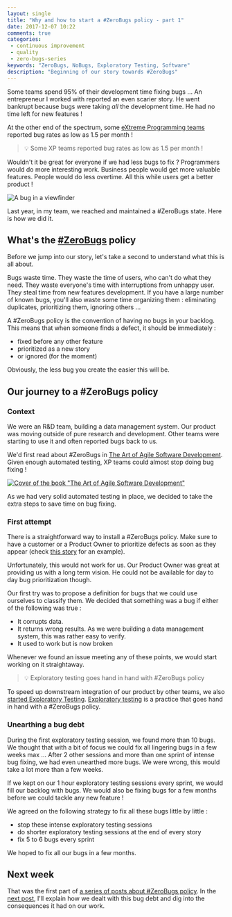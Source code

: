 ```yaml
---
layout: single
title: "Why and how to start a #ZeroBugs policy - part 1"
date: 2017-12-07 10:22
comments: true
categories: 
 - continuous improvement
 - quality
 - zero-bugs-series
keywords: "ZeroBugs, NoBugs, Exploratory Testing, Software"
description: "Beginning of our story towards #ZeroBugs"
---
```

Some teams spend 95% of their development time fixing bugs ... An entrepreneur I worked with reported an even scarier story. He went bankrupt because bugs were taking _all_ the development time. He had no time left for new features !

At the other end of the spectrum, some [eXtreme Programming teams](http://leanagilepartners.com/library/Vanschooenderwoert-EmbeddedNumbers.pdf) reported bug rates as low as 1.5 per month !

> 💡 Some XP teams reported bug rates as low as 1.5 per month !

Wouldn't it be great for everyone if we had less bugs to fix ? Programmers would do more interesting work. Business people would get more valuable features. People would do less overtime. All this while users get a better product !

![A bug in a viewfinder]({{site.url}}{{site.baseurl}}/imgs/2017-11-22-why-and-how-to-start-a-number-zerobugs-policy-part-1/aim-bug.jpg)

Last year, in my team, we reached and maintained a #ZeroBugs state. Here is how we did it.

## What's the [#ZeroBugs](http://www.jamesshore.com/Agile-Book/no_bugs.html) policy

Before we jump into our story, let's take a second to understand what this is all about.

Bugs waste time. They waste the time of users, who can't do what they need. They waste everyone's time with interruptions from unhappy user. They steal time from new features development. If you have a large number of known bugs, you'll also waste some time organizing them : eliminating duplicates, prioritizing them, ignoring others ...

A #ZeroBugs policy is the convention of having no bugs in your backlog. This means that when someone finds a defect, it should be immediately :

*   fixed before any other feature
*   prioritized as a new story
*   or ignored (for the moment)

Obviously, the less bug you create the easier this will be.

## Our journey to a #ZeroBugs policy

### Context

We were an R&D team, building a data management system. Our product was moving outside of pure research and development. Other teams were starting to use it and often reported bugs back to us.

We'd first read about #ZeroBugs in [The Art of Agile Software Development](https://www.amazon.com/Art-Agile-Development-Pragmatic-Software/dp/0596527675/ref=sr_1_1?ie=UTF8&qid=1511342870&sr=8-1&keywords=the+art+of+agile). Given enough automated testing, XP teams could almost stop doing bug fixing !

[![Cover of the book "The Art of Agile Software Development"]({{site.url}}{{site.baseurl}}/imgs/2017-11-22-why-and-how-to-start-a-number-zerobugs-policy-part-1/art-of-agile.jpg)](https://www.amazon.com/Art-Agile-Development-Pragmatic-Software/dp/0596527675/ref=sr_1_1?ie=UTF8&qid=1511342870&sr=8-1&keywords=the+art+of+agile)

As we had very solid automated testing in place, we decided to take the extra steps to save time on bug fixing.

### First attempt

There is a straightforward way to install a #ZeroBugs policy. Make sure to have a customer or a Product Owner to prioritize defects as soon as they appear (check [this story](https://medium.com/quality-functions/the-zero-bug-policy-b0bd987be684) for an example).

Unfortunately, this would not work for us. Our Product Owner was great at providing us with a long term vision. He could not be available for day to day bug prioritization though.

Our first try was to propose a definition for bugs that we could use ourselves to classify them. We decided that something was a bug if either of the following was true :

*   It corrupts data.
*   It returns wrong results. As we were building a data management system, this was rather easy to verify.
*   It used to work but is now broken

Whenever we found an issue meeting any of these points, we would start working on it straightaway.

> 💡 Exploratory testing goes hand in hand with #ZeroBugs policy

To speed up downstream integration of our product by other teams, we also [started Exploratory Testing](/how-we-started-exploratory-testing/). [Exploratory testing](https://en.wikipedia.org/wiki/Exploratory_testing) is a practice that goes hand in hand with a #ZeroBugs policy. 

### Unearthing a bug debt

During the first exploratory testing session, we found more than 10 bugs. We thought that with a bit of focus we could fix all lingering bugs in a few weeks max ... After 2 other sessions and more than one sprint of intense bug fixing, we had even unearthed more bugs. We were wrong, this would take a lot more than a few weeks.

If we kept on our 1 hour exploratory testing sessions every sprint, we would fill our backlog with bugs. We would also be fixing bugs for a few months before we could tackle any new feature !

We agreed on the following strategy to fix all these bugs little by little :

*   stop these intense exploratory testing sessions
*   do shorter exploratory testing sessions at the end of every story
*   fix 5 to 6 bugs every sprint

We hoped to fix all our bugs in a few months.

## Next week

That was the first part of [a series of posts about #ZeroBugs policy]({{site.baseurl}}/categories/#zero-bugs-series/). In the [next post](/why-and-how-to-start-a-number-zerobugs-policy-part-2/), I'll explain how we dealt with this bug debt and dig into the consequences it had on our work.
